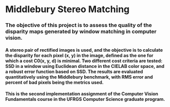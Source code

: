 # Middlebury Stereo Matching
### The objective of this project is to assess the quality of the disparity maps generated by window matching in computer vision.  

#### A stereo pair of rectified images is used, and the objective is to calculate the disparity for each pixel (x, y) in the image, defined as the one for which a cost C0(x, y, d) is minimal. Two different cost criteria are tested: SSD in a window using Euclidean distance in the CIELAB color space, and a robust error function based on SSD. The results are evaluated quantitatively using the Middlebury benchmark, with RMS error and percent of bad pixels being the metrics used.
#### This is the second implementation assignment of the Computer Vision Fundamentals course in the UFRGS Computer Science graduate program. 